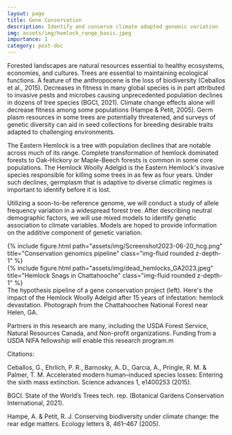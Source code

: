 ```yaml
---
layout: page
title: Gene Conservation 
description: Identify and conserve climate adapted genomic variation
img: assets/img/hemlock_range_basic.jpeg
importance: 1
category: post-doc
---
```


Forested landscapes are natural resources essential to healthy ecosystems, economies, and cultures. Trees are essential to maintaining ecological functions. A feature of the anthropocene is the loss of biodiversity (Ceballos et al., 2015). Decreases in fitness in many global species is in part attributed to invasive pests and microbes causing unprecedented population declines in dozens of tree species (BGCI, 2021). Climate change effects alone will decrease fitness among some populations (Hampe & Petit, 2005). Germ plasm resources in some trees are potentially threatened, and surveys of genetic diversity can aid in seed collections for breeding desirable traits adapted to challenging environments. 

The Eastern Hemlock is a tree with population declines that are notable across much of its range. Complete transformation of hemlock dominated forests to Oak-Hickory or Maple-Beech forests is common in some core populations. The Hemlock Woolly Adelgid is the Eastern Hemlock's invasive species responsible for killing some trees in as few as four years. Under such declines, germplasm that is adaptive to diverse climatic regimes is important to identify before it is lost. 

Utilizing a soon-to-be reference genome, we will conduct a study of allele frequency variation in a widespread forest tree. After describing neutral demographic factors, we will use mixed models to identify genetic association to climate variables. Models are hoped to provide information on the additive component of genetic variation. 

<div class="row justify-content-sm-center">
    <div class="col-sm-4 mt-3 mt-md-0">
        {% include figure.html path="assets/img/Screenshot2023-06-20_hcg.png" title="Conservation genomics pipeline" class="img-fluid rounded z-depth-1" %}
    </div>
    <div class="col-sm-8 mt-3 mt-md-0">
        {% include figure.html path="assets/img/dead_hemlocks_GA2023.jpeg" title="Hemlock Snags in Chattahooche" class="img-fluid rounded z-depth-1" %}
    </div>
</div>
<div class="caption">
    The hypothesis pipeline of a gene conservation project (left). Here's the impact of the Hemlock Woolly Adelgid after 15 years of infestation: hemlock devastation. Photograph from the Chattahoochee National Forest near Helen, GA.  
</div>

Partners in this research are many, including the USDA Forest Service, Natural Resources Canada, and Non-profit organizations. Funding from a USDA NIFA fellowship will enable this research program.m 

Citations:

Ceballos, G., Ehrlich, P. R., Barnosky, A. D., Garcıa, A., Pringle, R. M. & Palmer, T. M. Accelerated modern human–induced species losses: Entering the sixth mass extinction. Science advances 1, e1400253 (2015).

BGCI. State of the World’s Trees tech. rep. (Botanical Gardens Conservation International, 2021).

Hampe, A. & Petit, R. J. Conserving biodiversity under climate change: the rear edge matters. Ecology letters 8, 461–467 (2005).